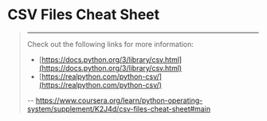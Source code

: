# CSV Files Cheat Sheet
> 
> * * *
> 
> Check out the following links for more information:
> 
> *   [https://docs.python.org/3/library/csv.html](https://docs.python.org/3/library/csv.html)
> *   [https://realpython.com/python-csv/](https://realpython.com/python-csv/)
>
> -- https://www.coursera.org/learn/python-operating-system/supplement/K2J4d/csv-files-cheat-sheet#main
